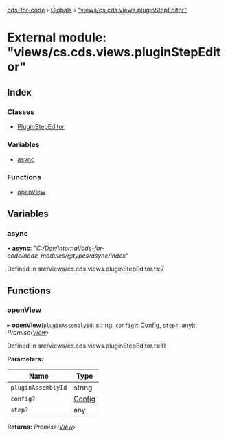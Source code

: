 [cds-for-code](../README.md) › [Globals](../globals.md) › ["views/cs.cds.views.pluginStepEditor"](_views_cs_cds_views_pluginstepeditor_.md)

# External module: "views/cs.cds.views.pluginStepEditor"

## Index

### Classes

* [PluginStepEditor](../classes/_views_cs_cds_views_pluginstepeditor_.pluginstepeditor.md)

### Variables

* [async](_views_cs_cds_views_pluginstepeditor_.md#async)

### Functions

* [openView](_views_cs_cds_views_pluginstepeditor_.md#openview)

## Variables

###  async

• **async**: *"C:/Dev/Internal/cds-for-code/node_modules/@types/async/index"*

Defined in src/views/cs.cds.views.pluginStepEditor.ts:7

## Functions

###  openView

▸ **openView**(`pluginAssemblyId`: string, `config?`: [Config](../interfaces/_api_cds_webapi_cdswebapi_.cdswebapi.config.md), `step?`: any): *Promise‹[View](../classes/_core_webui_view_.view.md)›*

Defined in src/views/cs.cds.views.pluginStepEditor.ts:11

**Parameters:**

Name | Type |
------ | ------ |
`pluginAssemblyId` | string |
`config?` | [Config](../interfaces/_api_cds_webapi_cdswebapi_.cdswebapi.config.md) |
`step?` | any |

**Returns:** *Promise‹[View](../classes/_core_webui_view_.view.md)›*
